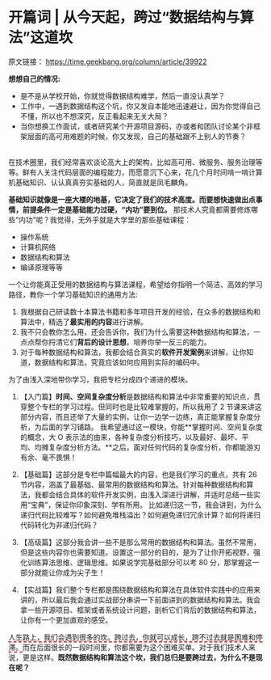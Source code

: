# 开篇词 | 从今天起，跨过“数据结构与算法”这道坎

原文链接：
https://time.geekbang.org/column/article/39922

**想想自己的情况:**
* 是不是从学校开始，你就觉得数据结构难学，然后一直没认真学？
* 工作中，一遇到数据结构这个坑，你又发自本能地迅速避让，因为你觉得自己不懂，所以也不想深究，反正看起来无关大局？
* 当你想换工作面试，或者研究某个开源项目源码，亦或者和团队讨论某个非框架层面的高可用难题的时候，你又发现，自己的基础跟不上别人的节奏？


<br/>
在技术圈里，我们经常喜欢谈论高大上的架构，比如高可用、微服务、服务治理等等。鲜有人关注代码层面的编程能力，而愿意沉下心来，花几个月时间啃一啃计算机基础知识、认认真真夯实基础的人，简直就是凤毛麟角。


<br/>

**基础知识就像是一座大楼的地基，它决定了我们的技术高度。而要想快速做出点事情，前提条件一定是基础能力过硬，“内功”要到位。** 那技术人究竟都需要修炼哪些“内功”呢？我觉得，无外乎就是大学里的那些基础课程：

* 操作系统
* 计算机网络
* 数据结构和算法
* 编译原理等等


一个让你能真正受用的数据结构与算法课程，希望给你指明一个简洁、高效的学习路径，教你一个学习基础知识的通用方法:
1. 我根据自己研读数十本算法书籍和多年项目开发的经验，在众多的数据结构和算法中，精选了**最实用的内容**进行讲解。
2. 我不只会教你怎么用，还会告诉你，我们为什么需要这种数据结构和算法，一点点帮你捋清它们**背后的设计思想**，培养你举一反三的能力。
3. 对于每种数据结构和算法，我都会结合真实的**软件开发案例**来讲解，让你知道，数据结构和算法，究竟应该如何应用到实际的编码中。

为了由浅入深地带你学习，我把专栏分成四个递进的模块。
1. 【入门篇】**时间、空间复杂度分析**是数据结构和算法中非常重要的知识点，贯穿整个专栏的学习过程。但同时也是比较难掌握的，所以我用了 2 节课来讲这部分内容，而且还举了大量的实例，让你一边学一边练，真正能掌握复杂度分析，为后面的学习铺路。
   我希望通过这一模块，你能**掌握时间、空间复杂度的概念，大 O 表示法的由来，各种复杂度分析技巧，以及最好、最坏、平均、均摊复杂度分析方法。**之后，面对任何代码的复杂度分析，你都能游刃有余、毫不畏惧！

2. 【基础篇】这部分是专栏中篇幅最大的内容，也是我们学习的重点，共有 26 节内容，涵盖了最基础、最常用的数据结构和算法。针对每种数据结构和算法，我都会结合具体的软件开发实例，由浅入深进行讲解，并适时总结一些实用“宝典”，保证你印象深刻、学有所用。
   比如递归这一节，我会讲到，为什么递归代码比较难写？如何避免堆栈溢出？如何避免递归冗余计算？如何将递归代码转化为非递归代码？

3. 【高级篇】这部分我会讲一些不是那么常用的数据结构和算法。虽然不常用，但是这些内容你也需要知道。设置这一部分的目的，是为了让你开拓视野，强化训练算法思维、逻辑思维。如果说学完基础部分可以考 80 分，那掌握这一部分就能让你成为尖子生！

4. 【实战篇】我们整个专栏都是围绕数据结构和算法在具体软件实践中的应用来讲的，所以最后我会通过实战部分串讲一下前面讲到的数据结构和算法。我会拿一些开源项目、框架或者系统设计问题，剖析它们背后的数据结构和算法，让你有一个更加直观的感受。
   
   
<span style="border-bottom:2px dashed red;">人生路上，我们会遇到很多的坎。跨过去，你就可以成长，跨不过去就是困难和停滞。</span>而在后面很长的一段时间里，你都需要为这个困难买单。对于我们技术人来说，更是这样。**既然数据结构和算法这个坎，我们总归是要跨过去，为什么不是现在呢？**